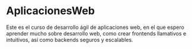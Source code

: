 # AplicacionesWeb
Este es el curso de desarrollo ágil de aplicaciones web, en el que espero aprender mucho sobre desarrollo web, como crear frontends llamativos e intuitivos, así como backends seguros y escalables. 
